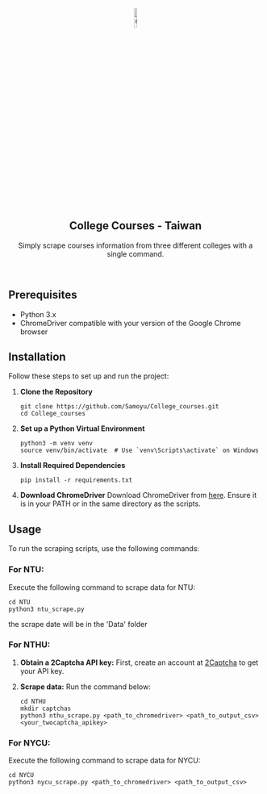 <p align="center">
  <img src="https://cdn-icons-png.flaticon.com/512/1344/1344761.png" alt="College Logo", width="10%"> 
</p>

<h2 align="center">College Courses - Taiwan</h2>

<p align="center">
  Simply scrape courses information from three different colleges with a single command.
</p>
<br>

## Prerequisites

- Python 3.x
- ChromeDriver compatible with your version of the Google Chrome browser

## Installation

Follow these steps to set up and run the project:

1. **Clone the Repository**
   ```
   git clone https://github.com/Samoyu/College_courses.git
   cd College_courses
   ```

2. **Set up a Python Virtual Environment**
   ```
   python3 -m venv venv
   source venv/bin/activate  # Use `venv\Scripts\activate` on Windows
   ```

3. **Install Required Dependencies**
   ```
   pip install -r requirements.txt
   ```

4. **Download ChromeDriver**
  Download ChromeDriver from [here](https://chromedriver.chromium.org/downloads).
  Ensure it is in your PATH or in the same directory as the scripts.


## Usage

To run the scraping scripts, use the following commands:

### For NTU:
Execute the following command to scrape data for NTU:
   ```
   cd NTU
   python3 ntu_scrape.py 
   ```
the scrape date will be in the 'Data' folder
### For NTHU:
1. **Obtain a 2Captcha API key:** First, create an account at [2Captcha](https://2captcha.com/) to get your API key.
2. **Scrape data:** Run the command below:

   ```
   cd NTHU
   mkdir captchas
   python3 nthu_scrape.py <path_to_chromedriver> <path_to_output_csv> <your_twocaptcha_apikey>
   ```

### For NYCU:
Execute the following command to scrape data for NYCU:
   ```
   cd NYCU
   python3 nycu_scrape.py <path_to_chromedriver> <path_to_output_csv>
   ```
